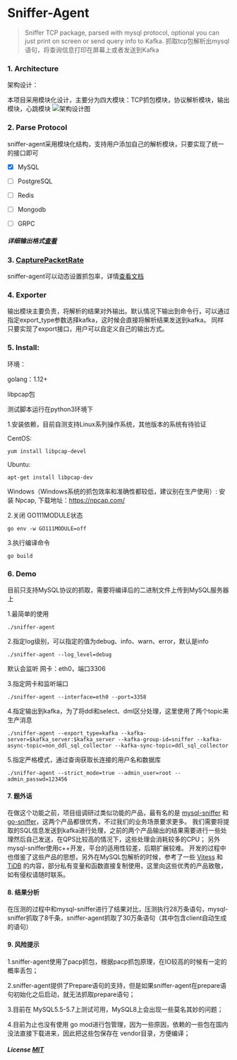 # Sniffer-Agent

> Sniffer TCP package, parsed with mysql protocol, optional you can just print on screen or send query info to Kafka.
> 抓取tcp包解析出mysql语句，将查询信息打印在屏幕上或者发送到Kafka

### 1. Architecture

架构设计：

本项目采用模块化设计，主要分为四大模块：TCP抓包模块，协议解析模块，输出模块，心跳模块
![架构设计图](https://github.com/zr-hebo/sniffer-agent/blob/master/images/arch.png)

### 2. Parse Protocol

sniffer-agent采用模块化结构，支持用户添加自己的解析模块，只要实现了统一的接口即可
- [x] MySQL
- [ ] PostgreSQL
- [ ] Redis
- [ ] Mongodb
- [ ] GRPC


##### 详细输出格式[查看](https://github.com/zr-hebo/sniffer-agent/blob/master/docs/output.md)

### 3. [CapturePacketRate](https://github.com/zr-hebo/sniffer-agent/blob/master/docs/capture_rate.md)
sniffer-agent可以动态设置抓包率，详情[查看文档](https://github.com/zr-hebo/sniffer-agent/blob/master/docs/capture_rate.md)

### 4. Exporter

输出模块主要负责，将解析的结果对外输出。默认情况下输出到命令行，可以通过指定export_type参数选择kafka，这时候会直接将解析结果发送到kafka。
同样只要实现了export接口，用户可以自定义自己的输出方式。

### 5. Install:

环境：

golang：1.12+

libpcap包

测试脚本运行在python3环境下


1.安装依赖，目前自测支持Linux系列操作系统，其他版本的系统有待验证

CentOS:
```
yum install libpcap-devel
```

Ubuntu:
```
apt-get install libpcap-dev
```

Windows（Windows系统的抓包效率和准确性都较低，建议别在生产使用）:
安装 Npcap, 下载地址：<https://npcap.com/>

2.关闭 GO111MODULE状态
```
go env -w GO111MODULE=off
```
3.执行编译命令
```
go build
```

### 6. Demo

目前只支持MySQL协议的抓取，需要将编译后的二进制文件上传到MySQL服务器上

1.最简单的使用

`./sniffer-agent`

2.指定log级别，可以指定的值为debug、info、warn、error，默认是info

`./sniffer-agent --log_level=debug`

默认会监听 网卡：eth0，端口3306

3.指定网卡和监听端口

`./sniffer-agent --interface=eth0 --port=3358`

4.指定输出到kafka，为了将ddl和select、dml区分处理，这里使用了两个topic来生产消息

`./sniffer-agent --export_type=kafka --kafka-server=$kafka_server:$kafka_server --kafka-group-id=sniffer --kafka-async-topic=non_ddl_sql_collector --kafka-sync-topic=ddl_sql_collector`

5.指定严格模式，通过查询获取长连接的用户名和数据库

`./sniffer-agent --strict_mode=true --admin_user=root --admin_passwd=123456`

#### 7. 题外话
在做这个功能之前，项目组调研过类似功能的产品，最有名的是 [mysql-sniffer](https://github.com/Qihoo360/mysql-sniffer) 和 [go-sniffer](https://github.com/40t/go-sniffer)，这两个产品都很优秀，不过我们的业务场景要求更多。
我们需要将提取的SQL信息发送到kafka进行处理，之前的两个产品输出的结果需要进行一些处理然后自己发送，在QPS比较高的情况下，这些处理会消耗较多的CPU；
另外mysql-sniffer使用c++开发，平台的适用性较差，后期扩展较难。
开发的过程中也借鉴了这些产品的思想，另外在MySQL包解析的时候，参考了一些 [Vitess](https://github.com/vitessio/vitess) 和 [TiDB](https://github.com/pingcap/tidb) 的内容，部分私有变量和函数直接复制使用，这里向这些优秀的产品致敬，如有侵权请随时联系。

#### 8. 结果分析
在压测的过程中和mysql-sniffer进行了结果对比，压测执行28万条语句，mysql-sniffer抓取了8千条，sniffer-agent抓取了30万条语句（其中包含client自动生成的语句）

#### 9. 风险提示
1.sniffer-agent使用了pacp抓包，根据pacp抓包原理，在IO较高的时候有一定的概率丢包；

2.sniffer-agent提供了Prepare语句的支持，但是如果sniffer-agent在prepare语句初始化之后启动，就无法抓取prepare语句；

3.目前在 MySQL5.5-5.7上测试可用，MySQL8上会出现一些莫名其妙的问题；

4.目前为止也没有使用 go mod进行包管理，因为一些原因，依赖的一些包在国内没法直接下载进来，因此把这些包保存在 vendor目录，方便编译；

##### License [MIT](https://opensource.org/licenses/MIT)

